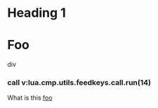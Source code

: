 # Heading 1

<h1>Foo</h1>

<div>div</div>

### call v:lua.cmp.utils.feedkeys.call.run(14)

What is this [foo](./this)
